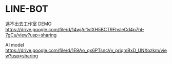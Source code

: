 # LINE-BOT
逃不出去工作室
DEMO https://drive.google.com/file/d/14wjAr1vIXH5BCT9FhsleCd4p7hI-7gCu/view?usp=sharing

AI model https://drive.google.com/file/d/1E9Ao_qx6PTsncVv_priqmBxD_UNXozkm/view?usp=sharing
